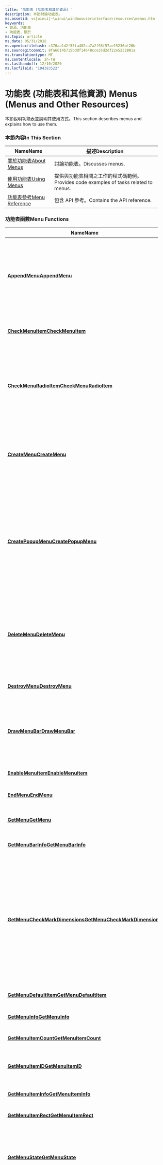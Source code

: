 ```yaml
---
title: '功能表 (功能表和其他資源) '
description: 本節討論功能表。
ms.assetid: vs|winui|~\winui\windowsuserinterface\resources\menus.htm
keywords:
- 資源、功能表
- 功能表，關於
ms.topic: article
ms.date: 05/31/2018
ms.openlocfilehash: c376aa1d2f55fa482ca7a2f98f57ae15236bf26b
ms.sourcegitcommit: 8fa6614b715bddf14648cce36d2df22e5232801a
ms.translationtype: MT
ms.contentlocale: zh-TW
ms.lasthandoff: 12/10/2020
ms.locfileid: "104383522"
---
```

# <a name="menus-menus-and-other-resources"></a><span data-ttu-id="5666e-105">功能表 (功能表和其他資源) </span><span class="sxs-lookup"><span data-stu-id="5666e-105">Menus (Menus and Other Resources)</span></span>

<span data-ttu-id="5666e-106">本節說明功能表並說明其使用方式。</span><span class="sxs-lookup"><span data-stu-id="5666e-106">This section describes menus and explains how to use them.</span></span>

### <a name="in-this-section"></a><span data-ttu-id="5666e-107">本節內容</span><span class="sxs-lookup"><span data-stu-id="5666e-107">In This Section</span></span>



| <span data-ttu-id="5666e-108">Name</span><span class="sxs-lookup"><span data-stu-id="5666e-108">Name</span></span>                                 | <span data-ttu-id="5666e-109">描述</span><span class="sxs-lookup"><span data-stu-id="5666e-109">Description</span></span>                                                  |
|--------------------------------------|--------------------------------------------------------------|
| [<span data-ttu-id="5666e-110">關於功能表</span><span class="sxs-lookup"><span data-stu-id="5666e-110">About Menus</span></span>](about-menus.md)       | <span data-ttu-id="5666e-111">討論功能表。</span><span class="sxs-lookup"><span data-stu-id="5666e-111">Discusses menus.</span></span><br/>                                  |
| [<span data-ttu-id="5666e-112">使用功能表</span><span class="sxs-lookup"><span data-stu-id="5666e-112">Using Menus</span></span>](using-menus.md)       | <span data-ttu-id="5666e-113">提供與功能表相關之工作的程式碼範例。</span><span class="sxs-lookup"><span data-stu-id="5666e-113">Provides code examples of tasks related to menus.</span></span><br/> |
| [<span data-ttu-id="5666e-114">功能表參考</span><span class="sxs-lookup"><span data-stu-id="5666e-114">Menu Reference</span></span>](menu-reference.md) | <span data-ttu-id="5666e-115">包含 API 參考。</span><span class="sxs-lookup"><span data-stu-id="5666e-115">Contains the API reference.</span></span><br/>                       |



 

### <a name="menu-functions"></a><span data-ttu-id="5666e-116">功能表函數</span><span class="sxs-lookup"><span data-stu-id="5666e-116">Menu Functions</span></span>



| <span data-ttu-id="5666e-117">Name</span><span class="sxs-lookup"><span data-stu-id="5666e-117">Name</span></span>                                                             | <span data-ttu-id="5666e-118">描述</span><span class="sxs-lookup"><span data-stu-id="5666e-118">Description</span></span>                                                                                                                                                                                                                                                                                                                                                                                                   |
|------------------------------------------------------------------|---------------------------------------------------------------------------------------------------------------------------------------------------------------------------------------------------------------------------------------------------------------------------------------------------------------------------------------------------------------------------------------------------------------|
| [<span data-ttu-id="5666e-119">**AppendMenu**</span><span class="sxs-lookup"><span data-stu-id="5666e-119">**AppendMenu**</span></span>](/windows/desktop/api/Winuser/nf-winuser-appendmenua)                                 | <span data-ttu-id="5666e-120">將新專案附加至指定功能表列、下拉式功能表、子功能表或快捷方式功能表的結尾。</span><span class="sxs-lookup"><span data-stu-id="5666e-120">Appends a new item to the end of the specified menu bar, drop-down menu, submenu, or shortcut menu.</span></span> <span data-ttu-id="5666e-121">您可以使用這個函數來指定功能表項目的內容、外觀和行為。</span><span class="sxs-lookup"><span data-stu-id="5666e-121">You can use this function to specify the content, appearance, and behavior of the menu item.</span></span> <br/>                                                                                                                                                                                                  |
| [<span data-ttu-id="5666e-122">**CheckMenuItem**</span><span class="sxs-lookup"><span data-stu-id="5666e-122">**CheckMenuItem**</span></span>](/windows/desktop/api/Winuser/nf-winuser-checkmenuitem)                           | <span data-ttu-id="5666e-123">將指定之功能表項目的核取記號屬性狀態設定為 [已選取] 或 [清除]。</span><span class="sxs-lookup"><span data-stu-id="5666e-123">Sets the state of the specified menu item's check-mark attribute to either selected or clear.</span></span><br/>                                                                                                                                                                                                                                                                                                      |
| [<span data-ttu-id="5666e-124">**CheckMenuRadioItem**</span><span class="sxs-lookup"><span data-stu-id="5666e-124">**CheckMenuRadioItem**</span></span>](/windows/desktop/api/Winuser/nf-winuser-checkmenuradioitem)                 | <span data-ttu-id="5666e-125">檢查指定的功能表項目，並使其成為單選項目。</span><span class="sxs-lookup"><span data-stu-id="5666e-125">Checks a specified menu item and makes it a radio item.</span></span> <span data-ttu-id="5666e-126">同時，此函式會清除相關聯群組中的所有其他功能表項目，並清除這些專案的選項按鈕類型旗標。</span><span class="sxs-lookup"><span data-stu-id="5666e-126">At the same time, the function clears all other menu items in the associated group and clears the radio-item type flag for those items.</span></span><br/>                                                                                                                                                                                                    |
| [<span data-ttu-id="5666e-127">**CreateMenu**</span><span class="sxs-lookup"><span data-stu-id="5666e-127">**CreateMenu**</span></span>](/windows/desktop/api/Winuser/nf-winuser-createmenu)                                 | <span data-ttu-id="5666e-128">建立功能表。</span><span class="sxs-lookup"><span data-stu-id="5666e-128">Creates a menu.</span></span> <span data-ttu-id="5666e-129">此功能表一開始是空的，但您可以使用 [**InsertMenuItem**](/windows/desktop/api/Winuser/nf-winuser-insertmenuitema)、 [**AppendMenu**](/windows/desktop/api/Winuser/nf-winuser-appendmenua)和 [**InsertMenu**](/windows/desktop/api/Winuser/nf-winuser-insertmenua) 函數來填入功能表項目。</span><span class="sxs-lookup"><span data-stu-id="5666e-129">The menu is initially empty, but it can be filled with menu items by using the [**InsertMenuItem**](/windows/desktop/api/Winuser/nf-winuser-insertmenuitema), [**AppendMenu**](/windows/desktop/api/Winuser/nf-winuser-appendmenua), and [**InsertMenu**](/windows/desktop/api/Winuser/nf-winuser-insertmenua) functions.</span></span> <br/>                                                                                                                                                                        |
| [<span data-ttu-id="5666e-130">**CreatePopupMenu**</span><span class="sxs-lookup"><span data-stu-id="5666e-130">**CreatePopupMenu**</span></span>](/windows/desktop/api/Winuser/nf-winuser-createpopupmenu)                       | <span data-ttu-id="5666e-131">建立下拉式選單、子功能表或快捷方式功能表。</span><span class="sxs-lookup"><span data-stu-id="5666e-131">Creates a drop-down menu, submenu, or shortcut menu.</span></span> <span data-ttu-id="5666e-132">此功能表一開始是空的。</span><span class="sxs-lookup"><span data-stu-id="5666e-132">The menu is initially empty.</span></span> <span data-ttu-id="5666e-133">您可以使用 [**InsertMenuItem**](/windows/desktop/api/Winuser/nf-winuser-insertmenuitema) 函數來插入或附加功能表項目。</span><span class="sxs-lookup"><span data-stu-id="5666e-133">You can insert or append menu items by using the [**InsertMenuItem**](/windows/desktop/api/Winuser/nf-winuser-insertmenuitema) function.</span></span> <span data-ttu-id="5666e-134">您也可以使用 [**InsertMenu**](/windows/desktop/api/Winuser/nf-winuser-insertmenua) 函式來插入功能表項目，並使用 [**AppendMenu**](/windows/desktop/api/Winuser/nf-winuser-appendmenua) 函數來附加功能表項目。</span><span class="sxs-lookup"><span data-stu-id="5666e-134">You can also use the [**InsertMenu**](/windows/desktop/api/Winuser/nf-winuser-insertmenua) function to insert menu items and the [**AppendMenu**](/windows/desktop/api/Winuser/nf-winuser-appendmenua) function to append menu items.</span></span><br/>                                                  |
| [<span data-ttu-id="5666e-135">**DeleteMenu**</span><span class="sxs-lookup"><span data-stu-id="5666e-135">**DeleteMenu**</span></span>](/windows/desktop/api/Winuser/nf-winuser-deletemenu)                                 | <span data-ttu-id="5666e-136">從指定的功能表中刪除專案。</span><span class="sxs-lookup"><span data-stu-id="5666e-136">Deletes an item from the specified menu.</span></span> <span data-ttu-id="5666e-137">如果功能表項目開啟功能表或子功能表，此函式會終結功能表或子功能表的控制碼，並釋出功能表或子功能表所使用的記憶體。</span><span class="sxs-lookup"><span data-stu-id="5666e-137">If the menu item opens a menu or submenu, this function destroys the handle to the menu or submenu and frees the memory used by the menu or submenu.</span></span> <br/>                                                                                                                                                                                                     |
| [<span data-ttu-id="5666e-138">**DestroyMenu**</span><span class="sxs-lookup"><span data-stu-id="5666e-138">**DestroyMenu**</span></span>](/windows/desktop/api/Winuser/nf-winuser-destroymenu)                               | <span data-ttu-id="5666e-139">終結指定的功能表，並釋出功能表所佔用的任何記憶體。</span><span class="sxs-lookup"><span data-stu-id="5666e-139">Destroys the specified menu and frees any memory that the menu occupies.</span></span> <br/>                                                                                                                                                                                                                                                                                                                          |
| [<span data-ttu-id="5666e-140">**DrawMenuBar**</span><span class="sxs-lookup"><span data-stu-id="5666e-140">**DrawMenuBar**</span></span>](/windows/desktop/api/Winuser/nf-winuser-drawmenubar)                               | <span data-ttu-id="5666e-141">重新繪製指定之視窗的功能表列。</span><span class="sxs-lookup"><span data-stu-id="5666e-141">Redraws the menu bar of the specified window.</span></span> <span data-ttu-id="5666e-142">如果功能表列在系統建立視窗之後變更，則必須呼叫此函式來繪製已變更的功能表列。</span><span class="sxs-lookup"><span data-stu-id="5666e-142">If the menu bar changes after the system has created the window, this function must be called to draw the changed menu bar.</span></span> <br/>                                                                                                                                                                                                                         |
| [<span data-ttu-id="5666e-143">**EnableMenuItem**</span><span class="sxs-lookup"><span data-stu-id="5666e-143">**EnableMenuItem**</span></span>](/windows/desktop/api/Winuser/nf-winuser-enablemenuitem)                         | <span data-ttu-id="5666e-144">啟用、停用或停用指定功能表項目的灰色。</span><span class="sxs-lookup"><span data-stu-id="5666e-144">Enables, disables, or grays the specified menu item.</span></span> <br/>                                                                                                                                                                                                                                                                                                                                              |
| [<span data-ttu-id="5666e-145">**EndMenu**</span><span class="sxs-lookup"><span data-stu-id="5666e-145">**EndMenu**</span></span>](/windows/desktop/api/Winuser/nf-winuser-endmenu)                                       | <span data-ttu-id="5666e-146">結束呼叫執行緒的現用功能表。</span><span class="sxs-lookup"><span data-stu-id="5666e-146">Ends the calling thread's active menu.</span></span><br/>                                                                                                                                                                                                                                                                                                                                                             |
| [<span data-ttu-id="5666e-147">**GetMenu**</span><span class="sxs-lookup"><span data-stu-id="5666e-147">**GetMenu**</span></span>](/windows/desktop/api/Winuser/nf-winuser-getmenu)                                       | <span data-ttu-id="5666e-148">抓取指派給指定視窗之功能表的控制碼。</span><span class="sxs-lookup"><span data-stu-id="5666e-148">Retrieves a handle to the menu assigned to the specified window.</span></span> <br/>                                                                                                                                                                                                                                                                                                                                  |
| [<span data-ttu-id="5666e-149">**GetMenuBarInfo**</span><span class="sxs-lookup"><span data-stu-id="5666e-149">**GetMenuBarInfo**</span></span>](/windows/desktop/api/Winuser/nf-winuser-getmenubarinfo)                         | <span data-ttu-id="5666e-150">抓取指定功能表列的相關資訊。</span><span class="sxs-lookup"><span data-stu-id="5666e-150">Retrieves information about the specified menu bar.</span></span><br/>                                                                                                                                                                                                                                                                                                                                                |
| [<span data-ttu-id="5666e-151">**GetMenuCheckMarkDimensions**</span><span class="sxs-lookup"><span data-stu-id="5666e-151">**GetMenuCheckMarkDimensions**</span></span>](/windows/desktop/api/Winuser/nf-winuser-getmenucheckmarkdimensions) | <span data-ttu-id="5666e-152">抓取預設核取記號點陣圖的維度。</span><span class="sxs-lookup"><span data-stu-id="5666e-152">Retrieves the dimensions of the default check-mark bitmap.</span></span> <span data-ttu-id="5666e-153">系統會在選取的功能表項目旁邊顯示此點陣圖。</span><span class="sxs-lookup"><span data-stu-id="5666e-153">The system displays this bitmap next to selected menu items.</span></span> <span data-ttu-id="5666e-154">在呼叫 [**SetMenuItemBitmaps**](/windows/desktop/api/Winuser/nf-winuser-setmenuitembitmaps) 函式來取代功能表項目的預設核取記號點陣圖之前，應用程式必須藉由呼叫 [**GetMenuCheckMarkDimensions**](/windows/desktop/api/Winuser/nf-winuser-getmenucheckmarkdimensions)來判斷正確的點陣圖大小。</span><span class="sxs-lookup"><span data-stu-id="5666e-154">Before calling the [**SetMenuItemBitmaps**](/windows/desktop/api/Winuser/nf-winuser-setmenuitembitmaps) function to replace the default check-mark bitmap for a menu item, an application must determine the correct bitmap size by calling [**GetMenuCheckMarkDimensions**](/windows/desktop/api/Winuser/nf-winuser-getmenucheckmarkdimensions).</span></span> <br/> |
| [<span data-ttu-id="5666e-155">**GetMenuDefaultItem**</span><span class="sxs-lookup"><span data-stu-id="5666e-155">**GetMenuDefaultItem**</span></span>](/windows/desktop/api/Winuser/nf-winuser-getmenudefaultitem)                 | <span data-ttu-id="5666e-156">決定指定功能表上的預設功能表項目。</span><span class="sxs-lookup"><span data-stu-id="5666e-156">Determines the default menu item on the specified menu.</span></span><br/>                                                                                                                                                                                                                                                                                                                                            |
| [<span data-ttu-id="5666e-157">**GetMenuInfo**</span><span class="sxs-lookup"><span data-stu-id="5666e-157">**GetMenuInfo**</span></span>](/windows/desktop/api/Winuser/nf-winuser-getmenuinfo)                               | <span data-ttu-id="5666e-158">抓取指定功能表的相關資訊。</span><span class="sxs-lookup"><span data-stu-id="5666e-158">Retrieves information about a specified menu.</span></span><br/>                                                                                                                                                                                                                                                                                                                                                      |
| [<span data-ttu-id="5666e-159">**GetMenuItemCount**</span><span class="sxs-lookup"><span data-stu-id="5666e-159">**GetMenuItemCount**</span></span>](/windows/desktop/api/Winuser/nf-winuser-getmenuitemcount)                     | <span data-ttu-id="5666e-160">抓取指定功能表中的專案數。</span><span class="sxs-lookup"><span data-stu-id="5666e-160">Retrieves the number of items in the specified menu.</span></span> <br/>                                                                                                                                                                                                                                                                                                                                              |
| [<span data-ttu-id="5666e-161">**GetMenuItemID**</span><span class="sxs-lookup"><span data-stu-id="5666e-161">**GetMenuItemID**</span></span>](/windows/desktop/api/Winuser/nf-winuser-getmenuitemid)                           | <span data-ttu-id="5666e-162">抓取功能表中位於指定位置之功能表項目的功能表項目識別碼。</span><span class="sxs-lookup"><span data-stu-id="5666e-162">Retrieves the menu item identifier of a menu item located at the specified position in a menu.</span></span> <br/>                                                                                                                                                                                                                                                                                                    |
| [<span data-ttu-id="5666e-163">**GetMenuItemInfo**</span><span class="sxs-lookup"><span data-stu-id="5666e-163">**GetMenuItemInfo**</span></span>](/windows/desktop/api/Winuser/nf-winuser-getmenuiteminfoa)                       | <span data-ttu-id="5666e-164">抓取功能表項目的相關資訊。</span><span class="sxs-lookup"><span data-stu-id="5666e-164">Retrieves information about a menu item.</span></span><br/>                                                                                                                                                                                                                                                                                                                                                           |
| [<span data-ttu-id="5666e-165">**GetMenuItemRect**</span><span class="sxs-lookup"><span data-stu-id="5666e-165">**GetMenuItemRect**</span></span>](/windows/desktop/api/Winuser/nf-winuser-getmenuitemrect)                       | <span data-ttu-id="5666e-166">抓取指定功能表項目的周框。</span><span class="sxs-lookup"><span data-stu-id="5666e-166">Retrieves the bounding rectangle for the specified menu item.</span></span><br/>                                                                                                                                                                                                                                                                                                                                      |
| [<span data-ttu-id="5666e-167">**GetMenuState**</span><span class="sxs-lookup"><span data-stu-id="5666e-167">**GetMenuState**</span></span>](/windows/desktop/api/Winuser/nf-winuser-getmenustate)                             | <span data-ttu-id="5666e-168">抓取與指定的功能表項目相關聯的功能表旗標。</span><span class="sxs-lookup"><span data-stu-id="5666e-168">Retrieves the menu flags associated with the specified menu item.</span></span> <span data-ttu-id="5666e-169">如果功能表項目開啟子功能表，此函數也會傳回子功能表中的專案數。</span><span class="sxs-lookup"><span data-stu-id="5666e-169">If the menu item opens a submenu, this function also returns the number of items in the submenu.</span></span> <br/>                                                                                                                                                                                                                                |
| [<span data-ttu-id="5666e-170">**GetMenuString**</span><span class="sxs-lookup"><span data-stu-id="5666e-170">**GetMenuString**</span></span>](/windows/desktop/api/Winuser/nf-winuser-getmenustringa)                           | <span data-ttu-id="5666e-171">將指定之功能表項目的文字字串複製到指定的緩衝區。</span><span class="sxs-lookup"><span data-stu-id="5666e-171">Copies the text string of the specified menu item into the specified buffer.</span></span> <br/>                                                                                                                                                                                                                                                                                                                      |
| [<span data-ttu-id="5666e-172">**GetSubMenu**</span><span class="sxs-lookup"><span data-stu-id="5666e-172">**GetSubMenu**</span></span>](/windows/desktop/api/Winuser/nf-winuser-getsubmenu)                                 | <span data-ttu-id="5666e-173">抓取由指定功能表項目啟動的下拉式功能表或子功能表的控制碼。</span><span class="sxs-lookup"><span data-stu-id="5666e-173">Retrieves a handle to the drop-down menu or submenu activated by the specified menu item.</span></span> <br/>                                                                                                                                                                                                                                                                                                         |
| [<span data-ttu-id="5666e-174">**GetSystemMenu**</span><span class="sxs-lookup"><span data-stu-id="5666e-174">**GetSystemMenu**</span></span>](/windows/desktop/api/Winuser/nf-winuser-getsystemmenu)                           | <span data-ttu-id="5666e-175">讓應用程式存取視窗功能表 (也稱為 [系統] 功能表或 [控制] 功能表) 進行複製和修改。</span><span class="sxs-lookup"><span data-stu-id="5666e-175">Enables the application to access the window menu (also known as the system menu or the control menu) for copying and modifying.</span></span> <br/>                                                                                                                                                                                                                                                                  |
| [<span data-ttu-id="5666e-176">**HiliteMenuItem**</span><span class="sxs-lookup"><span data-stu-id="5666e-176">**HiliteMenuItem**</span></span>](/windows/desktop/api/Winuser/nf-winuser-hilitemenuitem)                         | <span data-ttu-id="5666e-177">從功能表列中的專案反白顯示或移除反白顯示。</span><span class="sxs-lookup"><span data-stu-id="5666e-177">Highlights or removes the highlighting from an item in a menu bar.</span></span> <br/>                                                                                                                                                                                                                                                                                                                                |
| [<span data-ttu-id="5666e-178">**InsertMenuItem**</span><span class="sxs-lookup"><span data-stu-id="5666e-178">**InsertMenuItem**</span></span>](/windows/desktop/api/Winuser/nf-winuser-insertmenuitema)                         | <span data-ttu-id="5666e-179">在功能表中的指定位置插入新的功能表項目。</span><span class="sxs-lookup"><span data-stu-id="5666e-179">Inserts a new menu item at the specified position in a menu.</span></span><br/>                                                                                                                                                                                                                                                                                                                                       |
| [<span data-ttu-id="5666e-180">**IsMenu**</span><span class="sxs-lookup"><span data-stu-id="5666e-180">**IsMenu**</span></span>](/windows/desktop/api/Winuser/nf-winuser-ismenu)                                         | <span data-ttu-id="5666e-181">判斷控制碼是否為功能表控制碼。</span><span class="sxs-lookup"><span data-stu-id="5666e-181">Determines whether a handle is a menu handle.</span></span> <br/>                                                                                                                                                                                                                                                                                                                                                     |
| [<span data-ttu-id="5666e-182">**LoadMenu**</span><span class="sxs-lookup"><span data-stu-id="5666e-182">**LoadMenu**</span></span>](/windows/desktop/api/Winuser/nf-winuser-loadmenua)                                     | <span data-ttu-id="5666e-183">從與應用程式實例相關聯的可執行檔 ( .exe) 檔案載入指定的功能表資源。</span><span class="sxs-lookup"><span data-stu-id="5666e-183">Loads the specified menu resource from the executable (.exe) file associated with an application instance.</span></span> <br/>                                                                                                                                                                                                                                                                                        |
| [<span data-ttu-id="5666e-184">**LoadMenuIndirect**</span><span class="sxs-lookup"><span data-stu-id="5666e-184">**LoadMenuIndirect**</span></span>](/windows/desktop/api/Winuser/nf-winuser-loadmenuindirecta)                     | <span data-ttu-id="5666e-185">將指定的功能表範本載入記憶體中。</span><span class="sxs-lookup"><span data-stu-id="5666e-185">Loads the specified menu template in memory.</span></span> <br/>                                                                                                                                                                                                                                                                                                                                                      |
| [<span data-ttu-id="5666e-186">**MenuItemFromPoint**</span><span class="sxs-lookup"><span data-stu-id="5666e-186">**MenuItemFromPoint**</span></span>](/windows/desktop/api/Winuser/nf-winuser-menuitemfrompoint)                   | <span data-ttu-id="5666e-187">判斷哪個功能表項目（如果有的話）位於指定的位置。</span><span class="sxs-lookup"><span data-stu-id="5666e-187">Determines which menu item, if any, is at the specified location.</span></span><br/>                                                                                                                                                                                                                                                                                                                                  |
| [<span data-ttu-id="5666e-188">**ModifyMenu**</span><span class="sxs-lookup"><span data-stu-id="5666e-188">**ModifyMenu**</span></span>](/windows/desktop/api/Winuser/nf-winuser-modifymenua)                                 | <span data-ttu-id="5666e-189">變更現有的功能表項目。</span><span class="sxs-lookup"><span data-stu-id="5666e-189">Changes an existing menu item.</span></span> <span data-ttu-id="5666e-190">這個函式是用來指定功能表項目的內容、外觀和行為。</span><span class="sxs-lookup"><span data-stu-id="5666e-190">This function is used to specify the content, appearance, and behavior of the menu item.</span></span> <br/>                                                                                                                                                                                                                                                                           |
| [<span data-ttu-id="5666e-191">**RemoveMenu**</span><span class="sxs-lookup"><span data-stu-id="5666e-191">**RemoveMenu**</span></span>](/windows/desktop/api/Winuser/nf-winuser-removemenu)                                 | <span data-ttu-id="5666e-192">從指定的功能表刪除功能表項目或卸離子功能表。</span><span class="sxs-lookup"><span data-stu-id="5666e-192">Deletes a menu item or detaches a submenu from the specified menu.</span></span> <span data-ttu-id="5666e-193">如果功能表項目開啟下拉式功能表或子功能表， [**RemoveMenu**](/windows/desktop/api/Winuser/nf-winuser-removemenu) 就不會摧毀功能表或其控點，讓功能表可以重複使用。</span><span class="sxs-lookup"><span data-stu-id="5666e-193">If the menu item opens a drop-down menu or submenu, [**RemoveMenu**](/windows/desktop/api/Winuser/nf-winuser-removemenu) does not destroy the menu or its handle, allowing the menu to be reused.</span></span> <span data-ttu-id="5666e-194">在呼叫此函式之前， [**GetSubMenu**](/windows/desktop/api/Winuser/nf-winuser-getsubmenu) 函式應該取得下拉式功能表或子功能表的控制碼。</span><span class="sxs-lookup"><span data-stu-id="5666e-194">Before this function is called, the [**GetSubMenu**](/windows/desktop/api/Winuser/nf-winuser-getsubmenu) function should retrieve a handle to the drop-down menu or submenu.</span></span> <br/>                         |
| [<span data-ttu-id="5666e-195">**SetMenu**</span><span class="sxs-lookup"><span data-stu-id="5666e-195">**SetMenu**</span></span>](/windows/desktop/api/Winuser/nf-winuser-setmenu)                                       | <span data-ttu-id="5666e-196">將新的功能表指派給指定的視窗。</span><span class="sxs-lookup"><span data-stu-id="5666e-196">Assigns a new menu to the specified window.</span></span> <br/>                                                                                                                                                                                                                                                                                                                                                       |
| [<span data-ttu-id="5666e-197">**SetMenuDefaultItem**</span><span class="sxs-lookup"><span data-stu-id="5666e-197">**SetMenuDefaultItem**</span></span>](/windows/desktop/api/Winuser/nf-winuser-setmenudefaultitem)                 | <span data-ttu-id="5666e-198">設定指定功能表的預設功能表項目。</span><span class="sxs-lookup"><span data-stu-id="5666e-198">Sets the default menu item for the specified menu.</span></span><br/>                                                                                                                                                                                                                                                                                                                                                 |
| [<span data-ttu-id="5666e-199">**SetMenuInfo**</span><span class="sxs-lookup"><span data-stu-id="5666e-199">**SetMenuInfo**</span></span>](/windows/desktop/api/Winuser/nf-winuser-setmenuinfo)                               | <span data-ttu-id="5666e-200">設定指定之功能表的資訊。</span><span class="sxs-lookup"><span data-stu-id="5666e-200">Sets information for a specified menu.</span></span><br/>                                                                                                                                                                                                                                                                                                                                                             |
| [<span data-ttu-id="5666e-201">**SetMenuItemBitmaps**</span><span class="sxs-lookup"><span data-stu-id="5666e-201">**SetMenuItemBitmaps**</span></span>](/windows/desktop/api/Winuser/nf-winuser-setmenuitembitmaps)                 | <span data-ttu-id="5666e-202">將指定的點陣圖與功能表項目產生關聯。</span><span class="sxs-lookup"><span data-stu-id="5666e-202">Associates the specified bitmap with a menu item.</span></span> <span data-ttu-id="5666e-203">無論是選取或清除功能表項目，系統都會在功能表項目旁邊顯示適當的點陣圖。</span><span class="sxs-lookup"><span data-stu-id="5666e-203">Whether the menu item is selected or clear, the system displays the appropriate bitmap next to the menu item.</span></span> <br/>                                                                                                                                                                                                                                   |
| [<span data-ttu-id="5666e-204">**SetMenuItemInfo**</span><span class="sxs-lookup"><span data-stu-id="5666e-204">**SetMenuItemInfo**</span></span>](/windows/desktop/api/Winuser/nf-winuser-setmenuiteminfoa)                       | <span data-ttu-id="5666e-205">變更功能表項目的相關資訊。</span><span class="sxs-lookup"><span data-stu-id="5666e-205">Changes information about a menu item.</span></span><br/>                                                                                                                                                                                                                                                                                                                                                             |
| [<span data-ttu-id="5666e-206">**Trackpopupmenu 讓**</span><span class="sxs-lookup"><span data-stu-id="5666e-206">**TrackPopupMenu**</span></span>](/windows/desktop/api/Winuser/nf-winuser-trackpopupmenu)                         | <span data-ttu-id="5666e-207">在指定的位置顯示快捷方式功能表，並追蹤功能表上的專案選取專案。</span><span class="sxs-lookup"><span data-stu-id="5666e-207">Displays a shortcut menu at the specified location and tracks the selection of items on the menu.</span></span> <span data-ttu-id="5666e-208">快捷方式功能表可以出現在螢幕上的任何位置。</span><span class="sxs-lookup"><span data-stu-id="5666e-208">The shortcut menu can appear anywhere on the screen.</span></span><br/>                                                                                                                                                                                                                                             |
| [<span data-ttu-id="5666e-209">**TrackPopupMenuEx**</span><span class="sxs-lookup"><span data-stu-id="5666e-209">**TrackPopupMenuEx**</span></span>](/windows/desktop/api/Winuser/nf-winuser-trackpopupmenuex)                     | <span data-ttu-id="5666e-210">在指定的位置顯示快捷方式功能表，並在快捷方式功能表上追蹤選取的專案。</span><span class="sxs-lookup"><span data-stu-id="5666e-210">Displays a shortcut menu at the specified location and tracks the selection of items on the shortcut menu.</span></span> <span data-ttu-id="5666e-211">快捷方式功能表可以出現在螢幕上的任何位置。</span><span class="sxs-lookup"><span data-stu-id="5666e-211">The shortcut menu can appear anywhere on the screen.</span></span><br/>                                                                                                                                                                                                                                    |



 

<span data-ttu-id="5666e-212">下列函式已過時。</span><span class="sxs-lookup"><span data-stu-id="5666e-212">The following function is obsolete.</span></span>



<table>
<colgroup>
<col style="width: 50%" />
<col style="width: 50%" />
</colgroup>
<thead>
<tr class="header">
<th><span data-ttu-id="5666e-213">Name</span><span class="sxs-lookup"><span data-stu-id="5666e-213">Name</span></span></th>
<th><span data-ttu-id="5666e-214">描述</span><span class="sxs-lookup"><span data-stu-id="5666e-214">Description</span></span></th>
</tr>
</thead>
<tbody>
<tr class="odd">
<td><span data-ttu-id="5666e-215"><a href="/windows/desktop/api/Winuser/nf-winuser-insertmenua"><strong>InsertMenu</strong></a></span><span class="sxs-lookup"><span data-stu-id="5666e-215"><a href="/windows/desktop/api/Winuser/nf-winuser-insertmenua"><strong>InsertMenu</strong></a></span></span></td>
<td><span data-ttu-id="5666e-216">在功能表中插入新的功能表項目，然後在功能表中移動其他專案。</span><span class="sxs-lookup"><span data-stu-id="5666e-216">Inserts a new menu item into a menu, moving other items down the menu.</span></span>
<blockquote>
[!Note]<br />
<span data-ttu-id="5666e-217"><a href="/windows/desktop/api/Winuser/nf-winuser-insertmenua"><strong>InsertMenu</strong></a>函式已被<a href="/windows/desktop/api/Winuser/nf-winuser-insertmenuitema"><strong>InsertMenuItem</strong></a>函數取代。</span><span class="sxs-lookup"><span data-stu-id="5666e-217">The <a href="/windows/desktop/api/Winuser/nf-winuser-insertmenua"><strong>InsertMenu</strong></a> function has been superseded by the <a href="/windows/desktop/api/Winuser/nf-winuser-insertmenuitema"><strong>InsertMenuItem</strong></a> function.</span></span> <span data-ttu-id="5666e-218">但是，如果您不需要<strong>InsertMenuItem</strong>的任何擴充功能，仍然可以使用<strong>InsertMenu</strong>。</span><span class="sxs-lookup"><span data-stu-id="5666e-218">You can still use <strong>InsertMenu</strong>, however, if you do not need any of the extended features of <strong>InsertMenuItem</strong>.</span></span>
</blockquote>
<br/> <br/></td>
</tr>
</tbody>
</table>



 

### <a name="menu-notifications"></a><span data-ttu-id="5666e-219">功能表通知</span><span class="sxs-lookup"><span data-stu-id="5666e-219">Menu Notifications</span></span>



| <span data-ttu-id="5666e-220">Name</span><span class="sxs-lookup"><span data-stu-id="5666e-220">Name</span></span>                                                  | <span data-ttu-id="5666e-221">描述</span><span class="sxs-lookup"><span data-stu-id="5666e-221">Description</span></span>                                                                                                                                                                          |
|-------------------------------------------------------|--------------------------------------------------------------------------------------------------------------------------------------------------------------------------------------|
| [<span data-ttu-id="5666e-222">**WM \_ 命令**</span><span class="sxs-lookup"><span data-stu-id="5666e-222">**WM\_COMMAND**</span></span>](wm-command.md)                     | <span data-ttu-id="5666e-223">當使用者從功能表中選取命令專案時、控制項將通知訊息傳送至其父視窗，或翻譯快速鍵按鍵時傳送。</span><span class="sxs-lookup"><span data-stu-id="5666e-223">Sent when the user selects a command item from a menu, when a control sends a notification message to its parent window, or when an accelerator keystroke is translated.</span></span> <br/> |
| [<span data-ttu-id="5666e-224">**WM \_ CONTEXTMENU**</span><span class="sxs-lookup"><span data-stu-id="5666e-224">**WM\_CONTEXTMENU**</span></span>](wm-contextmenu.md)             | <span data-ttu-id="5666e-225">通知視窗，使用者按一下滑鼠右鍵， (在視窗中以 *滑鼠右鍵按一下*) 。</span><span class="sxs-lookup"><span data-stu-id="5666e-225">Informs a window that the user clicked the right mouse button (*right-clicked*) in the window.</span></span><br/>                                                                            |
| [<span data-ttu-id="5666e-226">**WM \_ ENTERMENULOOP**</span><span class="sxs-lookup"><span data-stu-id="5666e-226">**WM\_ENTERMENULOOP**</span></span>](wm-entermenuloop.md)         | <span data-ttu-id="5666e-227">通知應用程式的主視窗程式，表示已輸入功能表強制回應迴圈。</span><span class="sxs-lookup"><span data-stu-id="5666e-227">Informs an application's main window procedure that a menu modal loop has been entered.</span></span> <br/>                                                                                  |
| [<span data-ttu-id="5666e-228">**WM \_ EXITMENULOOP**</span><span class="sxs-lookup"><span data-stu-id="5666e-228">**WM\_EXITMENULOOP**</span></span>](wm-exitmenuloop.md)           | <span data-ttu-id="5666e-229">通知應用程式的主視窗程式，表示已結束功能表強制回應迴圈。</span><span class="sxs-lookup"><span data-stu-id="5666e-229">Informs an application's main window procedure that a menu modal loop has been exited.</span></span> <br/>                                                                                   |
| [<span data-ttu-id="5666e-230">**WM \_ GETTITLEBARINFOEX**</span><span class="sxs-lookup"><span data-stu-id="5666e-230">**WM\_GETTITLEBARINFOEX**</span></span>](wm-gettitlebarinfoex.md) | <span data-ttu-id="5666e-231">傳送至要求延伸的標題列資訊。</span><span class="sxs-lookup"><span data-stu-id="5666e-231">Sent to request extended title bar information.</span></span> <span data-ttu-id="5666e-232">視窗會透過其 [**WindowProc**](/previous-versions/windows/desktop/legacy/ms633573(v=vs.85)) 函數接收此訊息。</span><span class="sxs-lookup"><span data-stu-id="5666e-232">A window receives this message through its [**WindowProc**](/previous-versions/windows/desktop/legacy/ms633573(v=vs.85)) function.</span></span><br/>                                  |
| [<span data-ttu-id="5666e-233">**WM \_ MENUCOMMAND**</span><span class="sxs-lookup"><span data-stu-id="5666e-233">**WM\_MENUCOMMAND**</span></span>](wm-menucommand.md)             | <span data-ttu-id="5666e-234">當使用者從功能表進行選取時傳送。</span><span class="sxs-lookup"><span data-stu-id="5666e-234">Sent when the user makes a selection from a menu.</span></span> <br/>                                                                                                                        |
| [<span data-ttu-id="5666e-235">**WM \_ MENUDRAG**</span><span class="sxs-lookup"><span data-stu-id="5666e-235">**WM\_MENUDRAG**</span></span>](wm-menudrag.md)                   | <span data-ttu-id="5666e-236">當使用者拖曳功能表項目時，傳送至拖放功能表的擁有者。</span><span class="sxs-lookup"><span data-stu-id="5666e-236">Sent to the owner of a drag-and-drop menu when the user drags a menu item.</span></span> <br/>                                                                                               |
| [<span data-ttu-id="5666e-237">**WM \_ MENUGETOBJECT**</span><span class="sxs-lookup"><span data-stu-id="5666e-237">**WM\_MENUGETOBJECT**</span></span>](wm-menugetobject.md)         | <span data-ttu-id="5666e-238">當滑鼠游標進入功能表項目，或從專案的中央移至專案的頂端或底部時，傳送至拖放功能表的擁有者。</span><span class="sxs-lookup"><span data-stu-id="5666e-238">Sent to the owner of a drag-and-drop menu when the mouse cursor enters a menu item or moves from the center of the item to the top or bottom of the item.</span></span> <br/>                |
| [<span data-ttu-id="5666e-239">**WM \_ MENURBUTTONUP**</span><span class="sxs-lookup"><span data-stu-id="5666e-239">**WM\_MENURBUTTONUP**</span></span>](wm-menurbuttonup.md)         | <span data-ttu-id="5666e-240">當使用者放開滑鼠右鍵，而游標位於功能表項目上時傳送。</span><span class="sxs-lookup"><span data-stu-id="5666e-240">Sent when the user releases the right mouse button while the cursor is on a menu item.</span></span> <br/>                                                                                   |
| [<span data-ttu-id="5666e-241">**WM \_ NEXTMENU**</span><span class="sxs-lookup"><span data-stu-id="5666e-241">**WM\_NEXTMENU**</span></span>](wm-nextmenu.md)                   | <span data-ttu-id="5666e-242">當使用向右鍵或向左鍵切換至功能表列和系統功能表時，傳送至應用程式。</span><span class="sxs-lookup"><span data-stu-id="5666e-242">Sent to an application when the right or left arrow key is used to switch between the menu bar and the system menu.</span></span> <br/>                                                      |
| [<span data-ttu-id="5666e-243">**WM \_ UNINITMENUPOPUP**</span><span class="sxs-lookup"><span data-stu-id="5666e-243">**WM\_UNINITMENUPOPUP**</span></span>](wm-uninitmenupopup.md)     | <span data-ttu-id="5666e-244">當下拉式選單或子功能表已終結時傳送。</span><span class="sxs-lookup"><span data-stu-id="5666e-244">Sent when a drop-down menu or submenu has been destroyed.</span></span> <br/>                                                                                                                |



 

### <a name="menu-structures"></a><span data-ttu-id="5666e-245">功能表結構</span><span class="sxs-lookup"><span data-stu-id="5666e-245">Menu Structures</span></span>



| <span data-ttu-id="5666e-246">Name</span><span class="sxs-lookup"><span data-stu-id="5666e-246">Name</span></span>                                                       | <span data-ttu-id="5666e-247">描述</span><span class="sxs-lookup"><span data-stu-id="5666e-247">Description</span></span>                                                                                                                                                     |
|------------------------------------------------------------|-----------------------------------------------------------------------------------------------------------------------------------------------------------------|
| [<span data-ttu-id="5666e-248">**MDINEXTMENU**</span><span class="sxs-lookup"><span data-stu-id="5666e-248">**MDINEXTMENU**</span></span>](/windows/win32/api/winuser/ns-winuser-mdinextmenu)                         | <span data-ttu-id="5666e-249">包含要啟用之功能表的相關資訊。</span><span class="sxs-lookup"><span data-stu-id="5666e-249">Contains information about the menu to be activated.</span></span> <br/>                                                                                                |
| [<span data-ttu-id="5666e-250">**MENUBARINFO**</span><span class="sxs-lookup"><span data-stu-id="5666e-250">**MENUBARINFO**</span></span>](/windows/win32/api/winuser/ns-winuser-menubarinfo)                         | <span data-ttu-id="5666e-251">包含功能表列資訊。</span><span class="sxs-lookup"><span data-stu-id="5666e-251">Contains menu bar information.</span></span><br/>                                                                                                                       |
| [<span data-ttu-id="5666e-252">**MENUEX \_ 範本 \_ 標頭**</span><span class="sxs-lookup"><span data-stu-id="5666e-252">**MENUEX\_TEMPLATE\_HEADER**</span></span>](menuex-template-header.md) | <span data-ttu-id="5666e-253">定義擴充功能表範本的標頭。</span><span class="sxs-lookup"><span data-stu-id="5666e-253">Defines the header for an extended menu template.</span></span> <span data-ttu-id="5666e-254">此結構定義僅供說明之用;它不會出現在任何標準標頭檔中。</span><span class="sxs-lookup"><span data-stu-id="5666e-254">This structure definition is for explanation only; it is not present in any standard header file.</span></span> <br/> |
| [<span data-ttu-id="5666e-255">**MENUEX \_ 範本 \_ 專案**</span><span class="sxs-lookup"><span data-stu-id="5666e-255">**MENUEX\_TEMPLATE\_ITEM**</span></span>](menuex-template-item.md)     | <span data-ttu-id="5666e-256">定義擴充功能表範本中的功能表項目。</span><span class="sxs-lookup"><span data-stu-id="5666e-256">Defines a menu item in an extended menu template.</span></span> <span data-ttu-id="5666e-257">此結構定義僅供說明之用;它不會出現在任何標準標頭檔中。</span><span class="sxs-lookup"><span data-stu-id="5666e-257">This structure definition is for explanation only; it is not present in any standard header file.</span></span><br/>  |
| [<span data-ttu-id="5666e-258">**MENUGETOBJECTINFO**</span><span class="sxs-lookup"><span data-stu-id="5666e-258">**MENUGETOBJECTINFO**</span></span>](/windows/win32/api/winuser/ns-winuser-menugetobjectinfo)             | <span data-ttu-id="5666e-259">包含滑鼠游標所在功能表的相關資訊。</span><span class="sxs-lookup"><span data-stu-id="5666e-259">Contains information about the menu that the mouse cursor is on.</span></span><br/>                                                                                     |
| [<span data-ttu-id="5666e-260">**MENUINFO**</span><span class="sxs-lookup"><span data-stu-id="5666e-260">**MENUINFO**</span></span>](/windows/win32/api/winuser/ns-winuser-menuinfo)                               | <span data-ttu-id="5666e-261">包含功能表的相關資訊。</span><span class="sxs-lookup"><span data-stu-id="5666e-261">Contains information about a menu.</span></span><br/>                                                                                                                   |
| [<span data-ttu-id="5666e-262">**MENUITEMINFO**</span><span class="sxs-lookup"><span data-stu-id="5666e-262">**MENUITEMINFO**</span></span>](/windows/win32/api/winuser/ns-winuser-menuiteminfoa)                       | <span data-ttu-id="5666e-263">包含功能表項目的相關資訊。</span><span class="sxs-lookup"><span data-stu-id="5666e-263">Contains information about a menu item.</span></span> <br/>                                                                                                             |
| [<span data-ttu-id="5666e-264">**MENUITEMTEMPLATE**</span><span class="sxs-lookup"><span data-stu-id="5666e-264">**MENUITEMTEMPLATE**</span></span>](/windows/desktop/api/Winuser/ns-winuser-menuitemtemplate)               | <span data-ttu-id="5666e-265">在功能表範本中定義功能表項目。</span><span class="sxs-lookup"><span data-stu-id="5666e-265">Defines a menu item in a menu template.</span></span> <br/>                                                                                                             |
| [<span data-ttu-id="5666e-266">**MENUITEMTEMPLATEHEADER**</span><span class="sxs-lookup"><span data-stu-id="5666e-266">**MENUITEMTEMPLATEHEADER**</span></span>](/windows/desktop/api/Winuser/ns-winuser-menuitemtemplateheader)   | <span data-ttu-id="5666e-267">定義功能表範本的標頭。</span><span class="sxs-lookup"><span data-stu-id="5666e-267">Defines the header for a menu template.</span></span> <span data-ttu-id="5666e-268">完整的功能表範本是由標頭和一或多個功能表項目清單所組成。</span><span class="sxs-lookup"><span data-stu-id="5666e-268">A complete menu template consists of a header and one or more menu item lists.</span></span> <br/>                              |
| [<span data-ttu-id="5666e-269">**TPMPARAMS**</span><span class="sxs-lookup"><span data-stu-id="5666e-269">**TPMPARAMS**</span></span>](/windows/win32/api/winuser/ns-winuser-tpmparams)                             | <span data-ttu-id="5666e-270">包含 [**TrackPopupMenuEx**](/windows/desktop/api/Winuser/nf-winuser-trackpopupmenuex) 函數的擴充參數。</span><span class="sxs-lookup"><span data-stu-id="5666e-270">Contains extended parameters for the [**TrackPopupMenuEx**](/windows/desktop/api/Winuser/nf-winuser-trackpopupmenuex) function.</span></span><br/>                                                          |



 

 

